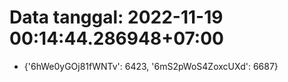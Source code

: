 # Data tanggal: 2022-11-19 00:14:44.286948+07:00

* {'6hWe0yGOj81fWNTv': 6423, '6mS2pWoS4ZoxcUXd': 6687}
